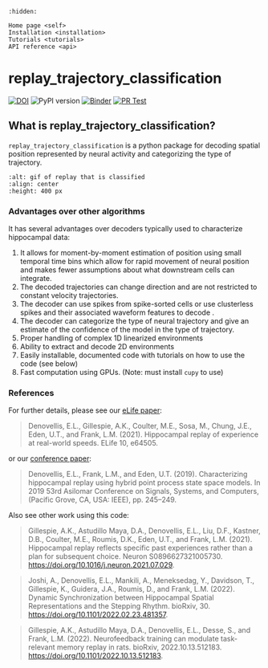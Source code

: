 ```{toctree}
:hidden:

Home page <self>
Installation <installation>
Tutorials <tutorials>
API reference <api>
```

# replay_trajectory_classification

[![DOI](https://zenodo.org/badge/177004334.svg)](https://zenodo.org/badge/latestdoi/177004334)
![PyPI version](https://img.shields.io/pypi/v/replay_trajectory_classification)
[![Binder](https://mybinder.org/badge_logo.svg)](https://mybinder.org/v2/gh/Eden-Kramer-Lab/replay_trajectory_classification/master)
[![PR Test](https://github.com/Eden-Kramer-Lab/replay_trajectory_classification/actions/workflows/PR-test.yml/badge.svg)](https://github.com/Eden-Kramer-Lab/replay_trajectory_classification/actions/workflows/PR-test.yml)

## What is replay_trajectory_classification?

`replay_trajectory_classification` is a python package for decoding spatial position represented by neural activity and categorizing the type of trajectory.

```{image} ../_static/fra_11_04_0001.gif
:alt: gif of replay that is classified
:align: center
:height: 400 px
```

### Advantages over other algorithms

It has several advantages over decoders typically used to characterize hippocampal data:

1. It allows for moment-by-moment estimation of position using small temporal time bins which allow for rapid movement of neural position and makes fewer assumptions about what downstream cells can integrate.
2. The decoded trajectories can change direction and are not restricted to constant velocity trajectories.
3. The decoder can use spikes from spike-sorted cells or use clusterless spikes and their associated waveform features to decode .
4. The decoder can categorize the type of neural trajectory and give an estimate of the confidence of the model in the type of trajectory.
5. Proper handling of complex 1D linearized environments
6. Ability to extract and decode 2D environments
7. Easily installable, documented code with tutorials on how to use the code (see below)
8. Fast computation using GPUs. (Note: must install `cupy` to use)

### References

For further details, please see our [eLife paper](https://doi.org/10.7554/eLife.64505):
> Denovellis, E.L., Gillespie, A.K., Coulter, M.E., Sosa, M., Chung, J.E., Eden, U.T., and Frank, L.M. (2021). Hippocampal replay of experience at real-world speeds. ELife 10, e64505.

or our [conference paper](https://doi.org/10.1109/IEEECONF44664.2019.9048688):
> Denovellis, E.L., Frank, L.M., and Eden, U.T. (2019). Characterizing hippocampal replay using hybrid point process state space models. In 2019 53rd Asilomar Conference on Signals, Systems, and Computers, (Pacific Grove, CA, USA: IEEE), pp. 245–249.

Also see other work using this code:
> Gillespie, A.K., Astudillo Maya, D.A., Denovellis, E.L., Liu, D.F., Kastner, D.B., Coulter, M.E., Roumis, D.K., Eden, U.T., and Frank, L.M. (2021). Hippocampal replay reflects specific past experiences rather than a plan for subsequent choice. Neuron S0896627321005730. <https://doi.org/10.1016/j.neuron.2021.07.029>.

> Joshi, A., Denovellis, E.L., Mankili, A., Meneksedag, Y., Davidson, T., Gillespie, K., Guidera, J.A., Roumis, D., and Frank, L.M. (2022). Dynamic Synchronization between Hippocampal Spatial Representations and the Stepping Rhythm. bioRxiv, 30. <https://doi.org/10.1101/2022.02.23.481357>.

> Gillespie, A.K., Astudillo Maya, D.A., Denovellis, E.L., Desse, S., and Frank, L.M. (2022). Neurofeedback training can modulate task-relevant memory replay in rats. bioRxiv, 2022.10.13.512183. <https://doi.org/10.1101/2022.10.13.512183>.
